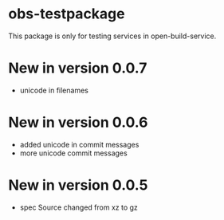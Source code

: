 # obs-testpackage

This package is only for testing services in open-build-service.

# New in version 0.0.7

* unicode in filenames

# New in version 0.0.6

* added unicode in commit messages
* more unicode commit messages

# New in version 0.0.5

* spec Source changed from xz to gz
